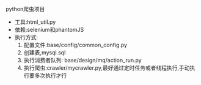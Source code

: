 python爬虫项目
- 工具:html_util.py
- 依赖:selenium和phantomJS
- 执行方式:
    1. 配置文件:base/config/common_config.py
    2. 创建表,mysql.sql
    3. 执行消费者队列: base/design/mq/action_run.py
    4. 执行爬虫:crawler/mycrawler.py,最好通过定时任务或者线程执行,手动执行要多次执行才行